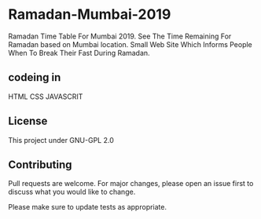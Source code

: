 # Ramadan-Mumbai-2019
Ramadan Time Table For Mumbai 2019.
See The Time Remaining For Ramadan based on Mumbai location.
Small Web Site Which Informs People When To Break Their Fast During Ramadan.

## codeing in 
HTML CSS JAVASCRIT

## License
This project under GNU-GPL 2.0

## Contributing
Pull requests are welcome. For major changes, please open an issue first to discuss what you would like to change.

Please make sure to update tests as appropriate.
